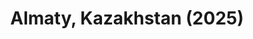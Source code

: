 ---
layout: photos
title: Almaty, Kazakhstan (2025)
camera: Fujifilm X100F
images: 
  - https://photos.danishpraka.sh/Almaty/DSCF9118.webp
  - https://photos.danishpraka.sh/Almaty/DSCF9089.webp
  - https://photos.danishpraka.sh/Almaty/DSCF9044.webp
  - https://photos.danishpraka.sh/Almaty/DSCF9009.webp
  - https://photos.danishpraka.sh/Almaty/DSCF9003.webp
  - https://photos.danishpraka.sh/Almaty/DSCF8999.webp
  - https://photos.danishpraka.sh/Almaty/DSCF8960.webp
  - https://photos.danishpraka.sh/Almaty/DSCF8947.webp
  - https://photos.danishpraka.sh/Almaty/DSCF8919.webp
  - https://photos.danishpraka.sh/Almaty/DSCF8854.webp
  - https://photos.danishpraka.sh/Almaty/DSCF8826.webp
  - https://photos.danishpraka.sh/Almaty/DSCF8719.webp
  - https://photos.danishpraka.sh/Almaty/DSCF8710.webp
  - https://photos.danishpraka.sh/Almaty/DSCF8694.webp
  - https://photos.danishpraka.sh/Almaty/DSCF8687.webp
  - https://photos.danishpraka.sh/Almaty/DSCF8652.webp
  - https://photos.danishpraka.sh/Almaty/DSCF8673.webp
---